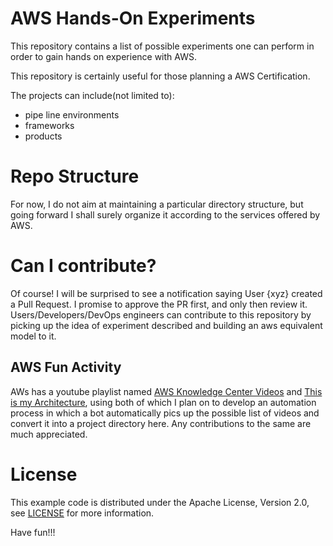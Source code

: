 # AWS Hands-On Experiments
This repository contains a list of possible experiments one can perform in order to gain hands on experience with AWS.

This repository is certainly useful for those planning a AWS Certification.

The projects can include(not limited to): 
 - pipe line environments
 - frameworks
 - products

# Repo Structure
For now, I do not aim at maintaining a particular directory structure, but going forward I shall surely organize it according to the services offered by AWS.

# Can I contribute?
Of course! I will be surprised to see a notification saying User {xyz} created a Pull Request. 
I promise to approve the PR first, and only then review it.
Users/Developers/DevOps engineers can contribute to this repository by picking up the idea of experiment described and building an aws equivalent model to it.

## AWS Fun Activity
AWs has a youtube playlist named [AWS Knowledge Center Videos](https://www.youtube.com/playlist?list=PLhr1KZpdzukfdjsOHZ-BazZt1iK1J8UUw) and [This is my Architecture](https://www.youtube.com/watch?v=pwxhclKcMas&list=PLhr1KZpdzukdeX8mQ2qO73bg6UKQHYsHb), using both of which I plan on to develop an automation process in which a bot automatically pics up the possible list of videos and convert it into a project directory here. Any contributions to the same are much appreciated.

# License

This example code is distributed under the Apache License, Version 2.0, see [LICENSE](https://github.com/jarviscrypter/curated_list_of_AWS_Experiments/blob/master/LICENSE) for more information.

Have fun!!!
